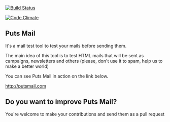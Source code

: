 [![Build Status](https://travis-ci.org/phstc/putsmail.png)](https://travis-ci.org/phstc/putsmail)

[![Code Climate](https://codeclimate.com/github/phstc/putsmail.png)](https://codeclimate.com/github/phstc/putsmail)

## Puts Mail

It's a mail test tool to test your mails before sending them.

The main idea of this tool is to test HTML mails that will be sent as campaigns, newsletters and others (please, don't use it to spam, help us to make a better world) 

You can see Puts Mail in action on the link below.

http://putsmail.com

## Do you want to improve Puts Mail?

You're welcome to make your contributions and send them as a pull request


